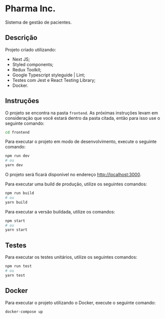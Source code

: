 # Pharma Inc.

Sistema de gestão de pacientes.

## Descrição

Projeto criado utilizando:

- Next JS;
- Styled components;
- Redux Toolkit;
- Google Typescript styleguide | Lint;
- Testes com Jest e React Testing Library;
- Docker.

## Instruções

O projeto se encontra na pasta `frontend`. As próximas instruções levam em consideração que você estará dentro da pasta citada, então para isso use o seguinte comando:

```bash
cd frontend
```

Para executar o projeto em modo de desenvolvimento, execute o seguinte comando:

```bash
npm run dev
# ou
yarn dev
```

O projeto será ficará disponível no endereço [http://localhost:3000](http://localhost:3000).

Para executar uma build de produção, utilize os seguintes comandos:

```bash
npm run build
# ou
yarn build
```

Para executar a versão buildada, utilize os comandos:

```bash
npm start
# ou
yarn start
```

## Testes

Para executar os testes unitários, utilize os seguintes comandos:

```bash
npm run test
# ou
yarn test
```

## Docker

Para executar o projeto utilizando o Docker, execute o seguinte comando:

```bash
docker-compose up
```

